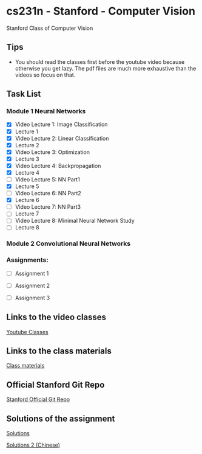 # cs231n - Stanford - Computer Vision
Stanford Class of Computer Vision

## Tips
- You should read the classes first before the youtube video because otherwise you get lazy. The pdf files are much more exhaustive than the videos so focus on that.

## Task List
### Module 1 Neural Networks
- [x] Video Lecture 1: Image Classification
- [x] Lecture 1
- [x] Video Lecture 2: Linear Classification
- [x] Lecture 2
- [x] Video Lecture 3: Optimization
- [x] Lecture 3
- [x] Video Lecture 4: Backpropagation
- [x] Lecture 4
- [ ] Video Lecture 5: NN Part1
- [x] Lecture 5
- [ ] Video Lecture 6: NN Part2
- [x] Lecture 6
- [ ] Video Lecture 7: NN Part3
- [ ] Lecture 7
- [ ] Video Lecture 8: Minimal Neural Network Study
- [ ] Lecture 8

### Module 2 Convolutional Neural Networks

### Assignments:
- [ ] Assignment 1
- [ ] Assignment 2
- [ ] Assignment 3


## Links to the video classes

[Youtube Classes](https://www.youtube.com/watch?v=vT1JzLTH4G4&list=PLC1qU-LWwrF64f4QKQT-Vg5Wr4qEE1Zxk)

## Links to the class materials

[Class materials](https://cs231n.github.io)

## Official Stanford Git Repo

[Stanford Official Git Repo](https://github.com/cs231n/cs231n.github.io)

## Solutions of the assignment

[Solutions](https://github.com/mantasu/cs231n)

[Solutions 2 (Chinese)](https://github.com/yjb6/CS231n-2022)
